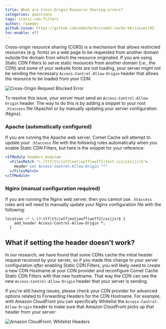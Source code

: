 ```yaml
---
title: What are Cross-Origin Resource Sharing errors?
categories: questions
tags: static-cdn-filters
author: raamdev
github-issue: https://github.com/websharks/comet-cache-kb/issues/92
toc-enable: off
---
```


Cross-origin resource sharing (CORS) is a mechanism that allows restricted resources (e.g. fonts) on a web page to be requested from another domain outside the domain from which the resource originated. If you are using Static CDN Filters to serve static resources from another domain (i.e., the CDN) and some of your website fonts are not loading, your server might not be sending the necessary `Access-Control-Allow-Origin` header that allows the resource to be loaded from your CDN:

![Cross-Origin Request Blocked Error](https://cloud.githubusercontent.com/assets/53005/11160591/c842ee60-8a39-11e5-9195-207e20061481.png)

To resolve this issue, your server must send an `Access-Control-Allow-Origin` header. The way to do this is by adding a snippet to your root `.htaccess` file (Apache) or by manually updating your server configuration (Nginx).

### Apache (automatically configured)

If you are running the Apache web server, Comet Cache will attempt to update your `.htaccess` file with the following rules automatically when you enable Static CDN Filters, but here is the snippet for your reference:

```apache
<IfModule headers_module>
  <FilesMatch "\.(ttf|ttc|otf|eot|woff|woff2|font.css|css|js)$">
    Header set Access-Control-Allow-Origin "*"
  </FilesMatch>
</IfModule>
```

### Nginx (manual configuration required)

If you are running the Nginx web server, then you cannot use `.htaccess` rules and will need to manually update your Nginx configuration file with the following:

```nginx
location ~* \.(?:ttf|ttc|otf|eot|woff|woff2|css|js)$ {
    add_header Access-Control-Allow-Origin *;
  }
```

## What if setting the header doesn't work?

In our research, we have found that some CDNs cache the initial header request received by your server, so if you made this change to your server configuration _after_ enabling Static CDN Filters, you will likely need to create a new CDN Hostname at your CDN provider and reconfigure Comet Cache Static CDN Filters with that new hostname. That way the CDN can see the new `Access-Control-Allow-Origin` header that your server is sending.

If you're still having issues, please check your CDN provider for advanced options related to Forwarding Headers for the CDN Hostname. For example, with Amazon CloudFront you can specifically Whitelist the `Access-Control-Allow-Origin` header to make sure that Amazon CloudFront picks up that header from your server:

![Amazon CloudFront: Whitelist Headers](https://cloud.githubusercontent.com/assets/53005/11160733/1157f9ae-8a3c-11e5-9be9-9b1694b20022.png)

